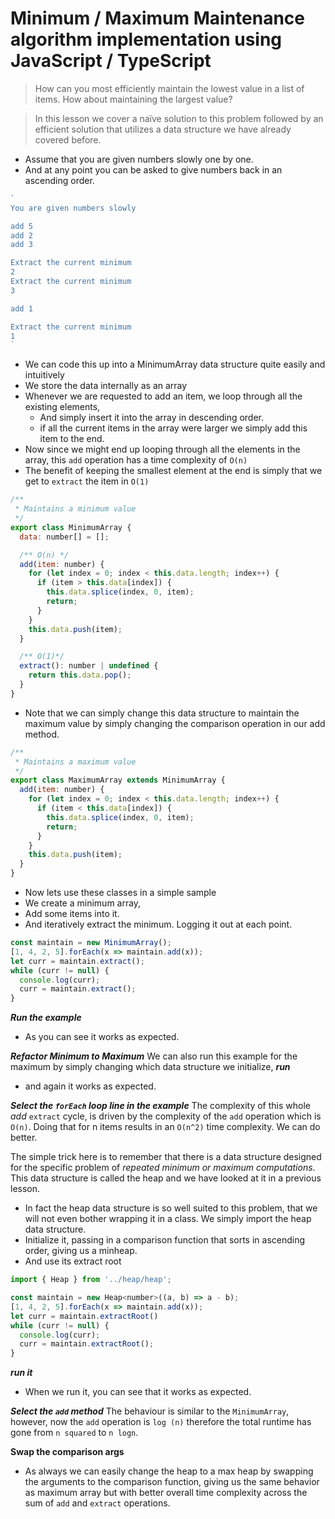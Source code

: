# Minimum / Maximum Maintenance algorithm implementation using JavaScript / TypeScript
> How can you most efficiently maintain the lowest value in a list of items. How about maintaining the largest value?

> In this lesson we cover a naïve solution to this problem followed by an efficient solution that utilizes a data structure we have already covered before.

* Assume that you are given numbers slowly one by one.
* And at any point you can be asked to give numbers back in an ascending order.
```js
`
You are given numbers slowly

add 5
add 2
add 3

Extract the current minimum
2
Extract the current minimum
3

add 1

Extract the current minimum
1
`
```

* We can code this up into a MinimumArray data structure quite easily and intuitively
* We store the data internally as an array
* Whenever we are requested to add an item, we loop through all the existing elements,
  * And simply insert it into the array in descending order.
  * if all the current items in the array were larger we simply add this item to the end.  
* Now since we might end up looping through all the elements in the array, this `add` operation has a time complexity of `O(n)`
* The benefit of keeping the smallest element at the end is simply that we get to `extract` the item in `O(1)`
```js
/**
 * Maintains a minimum value
 */
export class MinimumArray {
  data: number[] = [];

  /** O(n) */
  add(item: number) {
    for (let index = 0; index < this.data.length; index++) {
      if (item > this.data[index]) {
        this.data.splice(index, 0, item);
        return;
      }
    }
    this.data.push(item);
  }

  /** O(1)*/
  extract(): number | undefined {
    return this.data.pop();
  }
}
```

* Note that we can simply change this data structure to maintain the maximum value by simply changing the comparison operation in our add method.
```js
/**
 * Maintains a maximum value
 */
export class MaximumArray extends MinimumArray {
  add(item: number) {
    for (let index = 0; index < this.data.length; index++) {
      if (item < this.data[index]) {
        this.data.splice(index, 0, item);
        return;
      }
    }
    this.data.push(item);
  }
}
```

* Now lets use these classes in a simple sample
* We create a minimum array,
* Add some items into it.
* And iteratively extract the minimum. Logging it out at each point.
```js
const maintain = new MinimumArray();
[1, 4, 2, 5].forEach(x => maintain.add(x));
let curr = maintain.extract();
while (curr != null) {
  console.log(curr);
  curr = maintain.extract();
}
```
***Run the example***
* As you can see it works as expected.

***Refactor Minimum to Maximum***
We can also run this example for the maximum by simply changing which data structure we initialize,
***run***
* and again it works as expected.

***Select the `forEach` loop line in the example***
The complexity of this whole *add* `extract` cycle, is driven by the complexity of the `add` operation which is `O(n)`. Doing that for n items results in an `O(n^2)` time complexity. We can do better.

The simple trick here is to remember that there is a data structure designed for the specific problem of *repeated minimum or maximum computations*. This data structure is called the heap and we have looked at it in a previous lesson.

* In fact the heap data structure is so well suited to this problem, that we will not even bother wrapping it in a class. We simply import the heap data structure.
* Initialize it, passing in a comparison function that sorts in ascending order, giving us a minheap.
* And use its extract root
```js
import { Heap } from '../heap/heap';

const maintain = new Heap<number>((a, b) => a - b);
[1, 4, 2, 5].forEach(x => maintain.add(x));
let curr = maintain.extractRoot()
while (curr != null) {
  console.log(curr);
  curr = maintain.extractRoot();
}
```
***run it***
* When we run it, you can see that it works as expected.

***Select the `add` method***
The behaviour is similar to the `MinimumArray`, however, now the `add` operation is `log (n)` therefore the total runtime has gone from `n squared` to `n logn`.

**Swap the comparison args**
* As always we can easily change the heap to a max heap by swapping the arguments to the comparison function, giving us the same behavior as maximum array but with better overall time complexity across the sum of `add` and `extract` operations.
